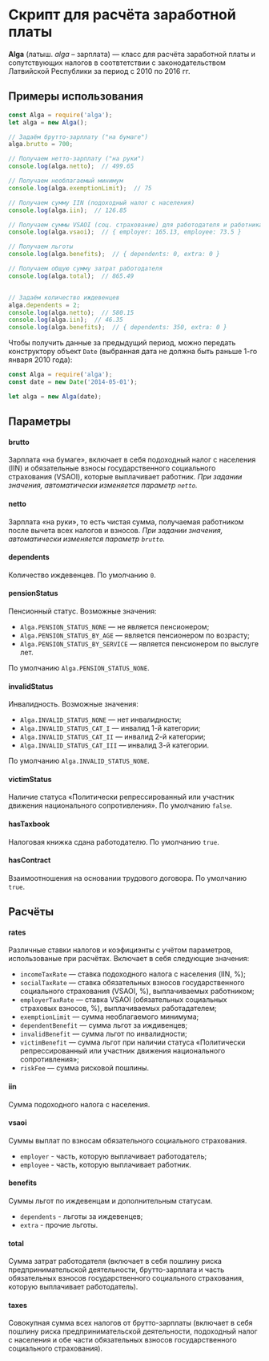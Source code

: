 # Скрипт для расчёта заработной платы

**Alga** (латыш. *alga* – зарплата) — класс для расчёта заработной платы и сопутствующих налогов в соотвтетствии с законодательством Латвийской Республики за период с 2010 по 2016 гг.

## Примеры использования

```js
const Alga = require('alga');
let alga = new Alga();

// Задаём брутто-зарплату ("на бумаге")
alga.brutto = 700;

// Получаем нетто-зарплату ("на руки")
console.log(alga.netto);  // 499.65

// Получаем необлагаемый минимум
console.log(alga.exemptionLimit);  // 75

// Получаем сумму IIN (подоходный налог с населения)
console.log(alga.iin);  // 126.85

// Получаем суммы VSAOI (соц. страхование) для работодателя и работника
console.log(alga.vsaoi);  // { employer: 165.13, employee: 73.5 }

// Получаем льготы
console.log(alga.benefits);  // { dependents: 0, extra: 0 }

// Получаем общую сумму затрат работодателя
console.log(alga.total);  // 865.49


// Задаём количество иждевенцев
alga.dependents = 2;
console.log(alga.netto);  // 580.15
console.log(alga.iin);  // 46.35
console.log(alga.benefits);  // { dependents: 350, extra: 0 }
```

Чтобы получить данные за предыдущий период, можно передать конструктору объект `Date` (выбранная дата не должна быть раньше 1-го января 2010 года):

```javascript
const Alga = require('alga');
const date = new Date('2014-05-01');

let alga = new Alga(date);
```

## Параметры

#### brutto
Зарплата «на бумаге», включает в себя подоходный налог с населения (IIN) и обязательные взносы государственного социального страхования (VSAOI), которые выплачивает работник. *При задании значения, автоматически изменяется параметр `netto`.*

#### netto
Зарплата «на руки», то есть чистая сумма, получаемая работником после вычета всех налогов и взносов. *При задании значения, автоматически изменяется параметр `brutto`.*

#### dependents
Количество иждевенцев. По умолчанию `0`.

#### pensionStatus
Пенсионный статус. Возможные значения:
- `Alga.PENSION_STATUS_NONE` — не является пенсионером;
- `Alga.PENSION_STATUS_BY_AGE` — является пенсионером по возрасту;
- `Alga.PENSION_STATUS_BY_SERVICE` — является пенсионером по выслуге лет.

По умолчанию `Alga.PENSION_STATUS_NONE`.

#### invalidStatus
Инвалидность. Возможные значения:
- `Alga.INVALID_STATUS_NONE` — нет инвалидности;
- `Alga.INVALID_STATUS_CAT_I` — инвалид 1-й категории;
- `Alga.INVALID_STATUS_CAT_II` — инвалид 2-й категории;
- `Alga.INVALID_STATUS_CAT_III` — инвалид 3-й категории.

По умолчанию `Alga.INVALID_STATUS_NONE`.

#### victimStatus
Наличие статуса «Политически репрессированный или участник движения национального сопротивления». По умолчанию `false`.

#### hasTaxbook
Налоговая книжка сдана работодателю. По умолчанию `true`.

#### hasContract
Взаимоотношения на основании трудового договора. По умолчанию `true`.


## Расчёты

#### rates

Различные ставки налогов и коэфициэнты с учётом параметров, использованые при расчётах. Включает в себя следующие значения:

- `incomeTaxRate` — ставка подоходного налога с населения (IIN, %);
- `socialTaxRate` — ставка обязательных взносов государственного социального страхования (VSAOI, %), выплачиваемых работником;
- `employerTaxRate` — ставка VSAOI (обязательных социальных страховых взносов, %), выплачиваемых работадателем;
- `exemptionLimit` — сумма необлагаемого минимума;
- `dependentBenefit` — сумма льгот за иждивенцев;
- `invalidBenefit` — сумма льгот по инвалидности;
- `victimBenefit` — сумма льгот при наличии статуса «Политически репрессированный или участник движения национального сопротивления»;
- `riskFee` — сумма рисковой пошлины.

#### iin

Сумма подоходного налога с населения.

#### vsaoi

Суммы выплат по взносам обязательного социального страхования.

- `employer` - часть, которую выплачивает работодатель;
- `employee` - часть, которую выплачивает работник.

#### benefits

Суммы льгот по иждевенцам и дополнительным статусам.

- `dependents` - льготы за иждевенцев;
- `extra` - прочие льготы.

#### total

Сумма затрат работодателя (включает в себя пошлину риска предпринимательской деятельности, брутто-зарплата и часть обязательных взносов государственного социального страхования, которую выплачивает работодатель).

#### taxes

Совокупная сумма всех налогов от брутто-зарплаты (включает в себя пошлину риска предпринимательской деятельности, подоходный налог с населения и обе части обязательных взносов государственного социального страхования).

